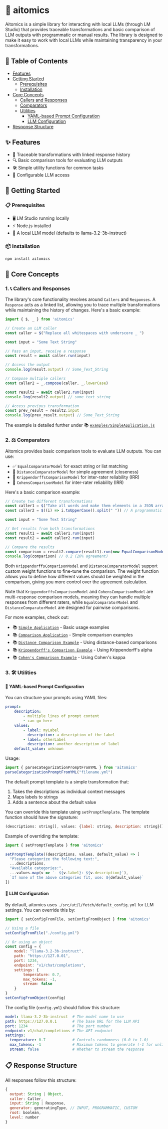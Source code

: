 # 🧬 aitomics
Aitomics is a simple library for interacting with local LLMs (through LM Studio) that provides traceable transformations and basic comparison of LLM outputs with programmatic or manual results. The library is designed to make it easy to work with local LLMs while maintaining transparency in your transformations.

## 📑 Table of Contents
- [Features](#-features)
- [Getting Started](#-getting-started)
  - [Prerequisites](#-prerequisites)
  - [Installation](#-installation)
- [Core Concepts](#-core-concepts)
  - [Callers and Responses](#1--callers-and-responses)
  - [Comparators](#2--comparators)
  - [Utilities](#3--utilities)
    - [YAML-based Prompt Configuration](#-yaml-based-prompt-configuration)
    - [LLM Configuration](#-llm-configuration)
- [Response Structure](#-response-structure)

## ✨ Features
- 🔄 Traceable transformations with linked response history
- 🔍 Basic comparison tools for evaluating LLM outputs
- 🛠️ Simple utility functions for common tasks
- 🔌 Configurable LLM access

## 🚀 Getting Started

### 📋 Prerequisites
- 🖥️ LM Studio running locally
- ⚡ Node.js installed
- 🤖 A local LLM model (defaults to llama-3.2-3b-instruct)

### 📦 Installation
```bash
npm install aitomics
```

## 🎯 Core Concepts

### 1. 📞 Callers and Responses
The library's core functionality revolves around `Callers` and `Responses`. A `Response` acts as a linked list, allowing you to trace multiple transformations while maintaining the history of changes. Here's a basic example:

```js
import { $, _ } from 'aitomics'

// Create an LLM caller
const caller = $("Replace all whitespaces with underscore _ ")

const input = "Some Text String"

// Pass an input, receive a response
const result = await caller.run(input)

// Access the output
console.log(result.output) // Some_Text_String

// Compose multiple callers
const caller2 = _.compose(caller, _.lowerCase)

const result2 = await caller2.run(input)
console.log(result2.output) // some_text_string

// Access previous transformation
const prev_result = result2.input
console.log(prev_result.output) // Some_Text_String
```

The example is detailed further under 📚 [`examples/SimpleApplication.js`](examples/SimpleApplication.js) 

### 2. ⚖️ Comparators
Aitomics provides basic comparison tools to evaluate LLM outputs. You can use:
- ✅ `EqualComparatorModel` for exact string or list matching
- 📏 `DistanceComparatorModel` for simple agreement (closeness)
- 🤝 `KrippendorffsComparisonModel` for inter-rater reliability (IRR)
- 🤝 `CohensComparisonModel` for inter-rater reliability (IRR)

Here's a basic comparison example:

```js
// Create two different transformations
const caller1 = $("Take all words and make them elements in a JSON array")
const caller2 = $((i) => i.toUpperCase().split(" ")) // A programmatic caller, which just applies a function to the input

const input = "Some Text String"

// Get results from both transformations
const result1 = await caller1.run(input)
const result2 = await caller2.run(input)

// Compare the results
const comparison = result2.compare(result1).run(new EqualComparisonModel())
console.log(comparison) // 0.2 (20% agreement)
```



Both `KrippendorffsComparisonModel` and `DistanceComparatorModel` support custom weight functions to fine-tune the comparison. The weight function allows you to define how different values should be weighted in the comparison, giving you more control over the agreement calculation.

Note that `KrippendorffsComparisonModel` and `CohensComparisonModel` are multi-response comparison models, meaning they can handle multiple responses from different raters, while `EqualComparatorModel` and `DistanceComparatorModel` are designed for pairwise comparisons.

For more examples, check out:
- 📚 [`Simple Application`](examples/SimpleApplication.js) - Basic usage examples
- 📚 [`Comparison Application`](examples/ComparisonApplication.js) - Simple comparison examples
- 📚 [`Distance Comparison Example`](examples/DistanceComparisonExample.js) - Using distance-based comparisons
- 📚 [`Krippendorff's Comparison Example`](examples/KrippendorffsComparisonExample.js) - Using Krippendorff's alpha
- 📚 [`Cohen's Comparison Example`](examples/CohensComparisonExample.js) - Using Cohen's kappa

### 3. 🛠️ Utilities

#### 📝 YAML-based Prompt Configuration
You can structure your prompts using YAML files:

```yml
prompt:
    description:
        - multiple lines of prompt content
        - can go here
    values:
        - label: myLabel
          description: a description of the label
        - label: otherLabel
          description: another description of label
    default_value: unknown
```

Usage:
```js
import { parseCategorizationPromptFromYML } from 'aitomics'
parseCategorizationPromptFromYML("filename.yml")
```

The default prompt template is a simple transformation that:
1. Takes the descriptions as individual context messages
2. Maps labels to strings
3. Adds a sentence about the default value

You can override this template using `setPromptTemplate`. The template function should have the signature:
```js
(descriptions: string[], values: {label: string, description: string}[], default_value: string) => string[]
```

Example of overriding the template:
```js
import { setPromptTemplate } from 'aitomics'

setPromptTemplate((descriptions, values, default_value) => [
  "Please categorize the following text:",
  ...descriptions,
  "Available categories:",
  ...values.map(v => `- ${v.label}: ${v.description}`),
  `If none of the above categories fit, use: ${default_value}`
])
```

#### 🔌 LLM Configuration
By default, aitomics uses `./src/util/fetch/default_config.yml` for LLM settings. You can override this by:

```js
import { setConfigFromFile, setConfigFromObject } from 'aitomics'

// Using a file
setConfigFromFile("./config.yml")

// Or using an object
const config = {
    model: "llama-3.2-3b-instruct",
    path: "https://127.0.01",
    port: 1234,
    endpoint: "v1/chat/completions",
    settings: {
        temperature: 0.7,
        max_tokens: -1,
        stream: false
    }
}
setConfigFromObject(config)
```

The config file (`config.yml`) should follow this structure:
```yaml
model: llama-3.2-3b-instruct  # The model name to use
path: https://127.0.0.1       # The base URL for the LLM API
port: 1234                    # The port number
endpoint: v1/chat/completions # The API endpoint
settings:
  temperature: 0.7            # Controls randomness (0.0 to 1.0)
  max_tokens: -1              # Maximum tokens to generate (-1 for unlimited)
  stream: false               # Whether to stream the response
```

## 📋 Response Structure
All responses follow this structure:
```js
{
  output: String | Object,
  caller: Caller,
  input: String | Response,
  generator: generatingType, // INPUT, PROGRAMMATIC, CUSTOM
  root: boolean,
  level: number
}
```
